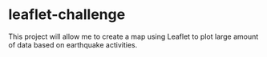 # leaflet-challenge
This project will allow me to create a map using Leaflet to plot large amount of data based on earthquake activities. 
